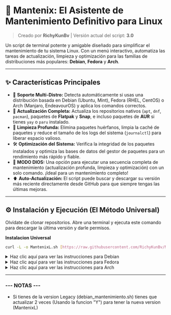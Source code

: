 # 🚀 Mantenix: El Asistente de Mantenimiento Definitivo para Linux

> Creado por **RichyKunBv** | Versión actual del script: **3.0**

Un script de terminal potente y amigable diseñado para simplificar el mantenimiento de tu sistema Linux. Con un menú interactivo, automatiza las tareas de actualización, limpieza y optimización para las familias de distribuciones más populares: **Debian**, **Fedora** y **Arch**.



---

## ✨ Características Principales

-   🐧 **Soporte Multi-Distro:** Detecta automáticamente si usas una distribución basada en Debian (Ubuntu, Mint), Fedora (RHEL, CentOS) o Arch (Manjaro, EndeavourOS) y aplica los comandos correctos.
-   🔄 **Actualización Completa:** Actualiza los repositorios nativos (`apt`, `dnf`, `pacman`), paquetes de **Flatpak** y **Snap**, e incluso paquetes de **AUR** si tienes `yay` o `paru` instalado.
-   🧹 **Limpieza Profunda:** Elimina paquetes huérfanos, limpia la caché de paquetes y reduce el tamaño de los logs del sistema (`journalctl`) para liberar espacio valioso.
-   🛠️ **Optimización del Sistema:** Verifica la integridad de los paquetes instalados y optimiza las bases de datos del gestor de paquetes para un rendimiento más rápido y fiable.
-   🤖 **MODO DIOS:** Una opción para ejecutar una secuencia completa de mantenimiento (actualización profunda, limpieza y optimización) con un solo comando. ¡Ideal para un mantenimiento completo!
-   ⬆️ **Auto-Actualización:** El script puede buscar y descargar su versión más reciente directamente desde GitHub para que siempre tengas las últimas mejoras.

---

## ⚙️ Instalación y Ejecución (El Método Universal)

Olvídate de clonar repositorios. Abre una terminal y ejecuta este comando para descargar la última versión y darle permisos.

**Instalacion Universal**

```bash
curl -L -o MantenixL.sh [https://raw.githubusercontent.com/RichyKunBv/Mantenix/main/MantenixL.sh]
```


<details>
<summary>Haz clic aquí para ver las instrucciones para Debian</summary>

### 1. Obtener el script
Tienes dos maneras de hacerlo, elige la que prefieras:

* **Opción A (La más fácil):**
    > Descarga el archivo `MantenixL.sh` desde el repositorio de GitHub. Guárdalo en una carpeta que ubiques fácilmente, como **Descargas**.

* **Opción B (Para usuarios de Git):**
    > Si prefieres usar la terminal, clona el repositorio completo:
    > ```bash
    > git clone [https://github.com/RichyKunBv/Mantenix.git](https://github.com/RichyKunBv/Mantenix.git)
    > ```

### 2. Abrir una terminal en el lugar correcto
> Este paso es clave. Ve a la carpeta donde guardaste el script (p. ej., **Descargas** o la nueva carpeta `Mantenix` si usaste git). Una vez dentro, haz **clic derecho** en un espacio vacío y busca la opción **"Abrir en una terminal"**.
>
> *(Como sé que te gusta XFCE, en su gestor de archivos Thunar la opción aparece directamente al hacer clic derecho. ¡Muy práctico!)*

### 3. Dar permisos y ejecutar
> Con la terminal abierta en la carpeta correcta, solo necesitas usar estos dos comandos:

* **Para darle permiso de ejecución:**
    ```bash
    chmod +x MantenixL.sh
    ```

* **Para ejecutar el asistente (siempre con `sudo`):**
    ```bash
    sudo ./MantenixL.sh
    ```
¡Listo! El menú del asistente aparecerá y podrás empezar a darle mantenimiento a tu sistema Debian/Ubuntu.

</details>

<details>
<summary>Haz clic aquí para ver las instrucciones para Fedora</summary>

### 1. Obtener el script
Tienes dos maneras de hacerlo, elige la que prefieras:

* **Opción A (La más fácil):**
    > Descarga el archivo `MantenixL.sh` desde el repositorio de GitHub. Guárdalo en una carpeta que ubiques fácilmente, como **Descargas**.

* **Opción B (Para usuarios de Git):**
    > Si prefieres usar la terminal, puedes clonar el repositorio completo (puede que necesites instalar git primero con `sudo dnf install git`):
    > ```bash
    > git clone [https://github.com/RichyKunBv/Mantenix.git](https://github.com/RichyKunBv/Mantenix.git)
    > ```

### 2. Abrir una terminal en el lugar correcto
> Este paso es clave. Ve a la carpeta donde guardaste el script (p. ej., **Descargas** o la nueva carpeta `Mantenix`). Una vez dentro, haz **clic derecho** en un espacio vacío y busca la opción **"Abrir en una terminal"**.
>
> *(En la versión por defecto de Fedora con GNOME, esta opción suele estar disponible en el gestor de archivos. Si por alguna razón no la encuentras, siempre puedes abrir una terminal y navegar manualmente con el comando `cd ~/Descargas`.)*

### 3. Dar permisos y ejecutar
> Con la terminal abierta en la carpeta correcta, solo necesitas usar estos dos comandos:

* **Para darle permiso de ejecución:**
    ```bash
    chmod +x MantenixL.sh
    ```

* **Para ejecutar el asistente (siempre con `sudo`):**
    ```bash
    sudo ./MantenixL.sh
    ```
¡Listo! El menú del asistente aparecerá, detectará tu sistema Fedora y podrás empezar a darle mantenimiento.

</details>



<details>
<summary>Haz clic aquí para ver las instrucciones para Arch</summary>

### 1. Obtener el script
Tienes dos maneras de hacerlo, elige la que prefieras:

* **Opción A (La más fácil):**
    > Descarga el archivo `MantenixL.sh` desde el repositorio de GitHub y guárdalo en una carpeta que ubiques fácilmente, como **Descargas**.

* **Opción B (Recomendada para usuarios de Arch):**
    > Es muy probable que ya tengas `git` instalado. Clona el repositorio directamente desde la terminal:
    > ```bash
    > git clone [https://github.com/RichyKunBv/Mantenix.git](https://github.com/RichyKunBv/Mantenix.git)
    > ```

### 2. Abrir una terminal en el lugar correcto
> Los usuarios de Arch suelen preferir la terminal. Simplemente navega a la carpeta donde está el script.
> ```bash
> # Navega a la carpeta de descargas
> cd ~/Descargas
> 
> # O a la carpeta del repo si lo clonaste
> cd Mantenix
> ```
> *(Por supuesto, el método de hacer **clic derecho -> "Abrir en terminal"** también funciona en la mayoría de gestores de archivos como Dolphin, Thunar o Files, dependiendo de tu entorno de escritorio.)*

### 3. Dar permisos y ejecutar
> Ya en la carpeta correcta, solo te quedan estos dos comandos:

* **Para darle permiso de ejecución:**
    ```bash
    chmod +x MantenixL.sh
    ```

* **Para ejecutar el asistente (siempre con `sudo`):**
    ```bash
    sudo ./MantenixL.sh
    ```
¡Listo! El menú del asistente aparecerá, reconocerá tu sistema Arch y podrás empezar a darle mantenimiento, **incluyendo los paquetes del AUR si tienes `yay` o `paru`**.

</details>

</details>


---

### --- NOTAS --- 
* Si tienes de la version Legacy (debian_mantenimiento.sh) tienes que actualizar 2 veces (Usando la funcion "Y") para tener la nueva version (MantenixL)
